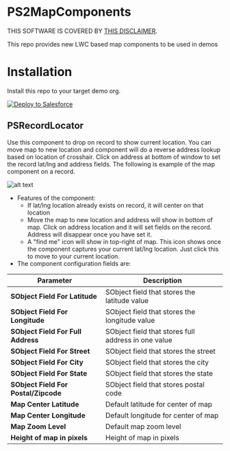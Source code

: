 # PS2MapComponents
THIS SOFTWARE IS COVERED BY [THIS DISCLAIMER](https://raw.githubusercontent.com/thedges/Disclaimer/master/disclaimer.txt).

This repo provides new LWC based map components to be used in demos

# Installation
Install this repo to your target demo org.

<a href="https://githubsfdeploy.herokuapp.com?owner=thedges&repo=PS2MapComponents&ref=main">
  <img alt="Deploy to Salesforce"
       src="https://raw.githubusercontent.com/afawcett/githubsfdeploy/master/deploy.png">
</a>

## PSRecordLocator
Use this component to drop on record to show current location. You can move map to new location and component will do a reverse address lookup based on location of crosshair. Click on address at bottom of window to set the record lat/lng and address fields. The following is example of the map component on a record.

![alt text](https://github.com/thedges/PSMapComponents/blob/master/geotest.png "Sample Image")

* Features of the component:
  - If lat/lng location already exists on record, it will center on that location
  - Move the map to new location and address will show in bottom of map. Click on address location and it will set fields on the record. Address will disappear once you have set it.
  - A "find me" icon will show in top-right of map. This icon shows once the component captures your current lat/lng location. Just click this to move to your current location.
* The component configuration fields are:

| Parameter | Description |
|-----------|-------------|
| <b>SObject Field For Latitude</b> | SObject field that stores the latitude value |
| <b>SObject Field For Longitude</b> | SObject field that stores the longitude value |
| <b>SObject Field For Full Address</b> | SObject field that stores full address in one value |
| <b>SObject Field For Street</b> | SObject field that stores the street |
| <b>SObject Field For City</b> | SObject field that stores the city |
| <b>SObject Field For State</b> | SObject field that stores the state |
| <b>SObject Field For Postal/Zipcode</b> | SObject field that stores postal code |
| <b>Map Center Latitude</b> | Default latitude for center of map |
| <b>Map Center Longitude</b> | Default longitude for center of map |
| <b>Map Zoom Level</b> | Default map zoom level |
| <b>Height of map in pixels</b> | Height of map in pixels |
